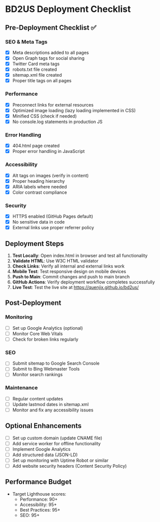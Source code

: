 # BD2US Deployment Checklist

## Pre-Deployment Checklist ✅

### SEO & Meta Tags
- [x] Meta descriptions added to all pages
- [x] Open Graph tags for social sharing
- [x] Twitter Card meta tags
- [x] robots.txt file created
- [x] sitemap.xml file created
- [x] Proper title tags on all pages

### Performance
- [x] Preconnect links for external resources
- [x] Optimized image loading (lazy loading implemented in CSS)
- [x] Minified CSS (check if needed)
- [x] No console.log statements in production JS

### Error Handling
- [x] 404.html page created
- [x] Proper error handling in JavaScript

### Accessibility
- [x] Alt tags on images (verify in content)
- [x] Proper heading hierarchy
- [x] ARIA labels where needed
- [x] Color contrast compliance

### Security
- [x] HTTPS enabled (GitHub Pages default)
- [x] No sensitive data in code
- [x] External links use proper referrer policy

## Deployment Steps

1. **Test Locally**: Open index.html in browser and test all functionality
2. **Validate HTML**: Use W3C HTML validator
3. **Check Links**: Verify all internal and external links work
4. **Mobile Test**: Test responsive design on mobile devices
5. **Push to Main**: Commit changes and push to main branch
6. **GitHub Actions**: Verify deployment workflow completes successfully
7. **Live Test**: Test the live site at https://quenjix.github.io/bd2us/

## Post-Deployment

### Monitoring
- [ ] Set up Google Analytics (optional)
- [ ] Monitor Core Web Vitals
- [ ] Check for broken links regularly

### SEO
- [ ] Submit sitemap to Google Search Console
- [ ] Submit to Bing Webmaster Tools
- [ ] Monitor search rankings

### Maintenance
- [ ] Regular content updates
- [ ] Update lastmod dates in sitemap.xml
- [ ] Monitor and fix any accessibility issues

## Optional Enhancements

- [ ] Set up custom domain (update CNAME file)
- [ ] Add service worker for offline functionality
- [ ] Implement Google Analytics
- [ ] Add structured data (JSON-LD)
- [ ] Set up monitoring with Uptime Robot or similar
- [ ] Add website security headers (Content Security Policy)

## Performance Budget

- Target Lighthouse scores:
  - Performance: 90+
  - Accessibility: 95+
  - Best Practices: 95+
  - SEO: 95+

